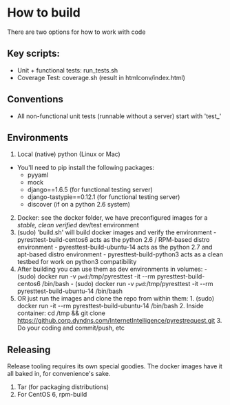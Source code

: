 # How to build

There are two options for how to work with code

## Key scripts:
- Unit + functional tests: run_tests.sh
- Coverage Test: coverage.sh (result in htmlconv/index.html)

## Conventions
- All non-functional unit tests (runnable without a server) start with 'test_'

## Environments
1. Local (native) python (Linux or Mac)
  - You'll need to pip install the following packages:
    + pyyaml
    + mock
    + django==1.6.5 (for functional testing server)
    + django-tastypie==0.12.1 (for functional testing server)
    + discover (if on a python 2.6 system)

2. Docker: see the docker folder, we have preconfigured images for a *stable, clean verified* dev/test environment 
  1. (sudo) 'build.sh' will build docker images and verify the environment
    - pyresttest-build-centos6 acts as the python 2.6 / RPM-based distro environment
    - pyresttest-build-ubuntu-14 acts as the python 2.7 and apt-based distro environment
    - pyresttest-build-python3 acts as a clean testbed for work on python3 compatibility
  2. After building you can use them as dev environments in volumes:
    - (sudo) docker run -v `pwd`:/tmp/pyresttest -it --rm pyresttest-build-centos6 /bin/bash
    - (sudo) docker run -v `pwd`:/tmp/pyresttest -it --rm pyresttest-build-ubuntu-14 /bin/bash
  3. OR just run the images and clone the repo from within them:
    1. (sudo) docker run -it --rm pyresttest-build-ubuntu-14 /bin/bash
    2. Inside container: cd /tmp && git clone https://github.corp.dyndns.com/InternetIntelligence/pyrestrequest.git
    3. Do your coding and commit/push, etc

## Releasing
Release tooling requires its own special goodies.  The docker images have it all baked in, for convenience's sake.

1. Tar (for packaging distributions)
2. For CentOS 6, rpm-build